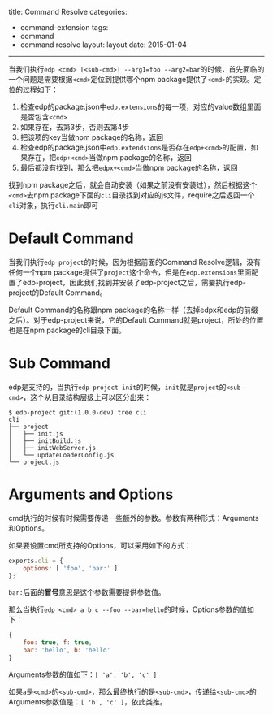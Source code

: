 title: Command Resolve
categories:
- command-extension
tags:
-  command
-  command resolve
layout:
    layout
date:
    2015-01-04
---


当我们执行`edp <cmd> [<sub-cmd>] --arg1=foo --arg2=bar`的时候，首先面临的一个问题是需要根据`<cmd>`定位到提供哪个npm package提供了`<cmd>`的实现。定位的过程如下：

1. 检查edp的package.json中`edp.extensions`的每一项，对应的value数组里面是否包含`<cmd>`
2. 如果存在，去第3步，否则去第4步
3. 把该项的key当做npm package的名称，返回
4. 检查edp的package.json中`edp.extendsions`是否存在`edp+<cmd>`的配置，如果存在，把`edp+<cmd>`当做npm package的名称，返回
5. 最后都没有找到，那么把`edpx+<cmd>`当做npm package的名称，返回

找到npm package之后，就会自动安装（如果之前没有安装过），然后根据这个`<cmd>`去npm package下面的`cli`目录找到对应的js文件，require之后返回一个`cli`对象，执行`cli.main`即可

# Default Command

当我们执行`edp project`的时候，因为根据前面的Command Resolve逻辑，没有任何一个npm package提供了`project`这个命令，但是在`edp.extensions`里面配置了edp-project，因此我们找到并安装了edp-project之后，需要执行edp-project的Default Command。

Default Command的名称跟npm package的名称一样（去掉edpx和edp的前缀之后）。对于edp-project来说，它的Default Command就是project，所处的位置也是在npm package的cli目录下面。

# Sub Command

edp是支持<sub-cmd>的，当执行`edp project init`的时候，`init`就是`project`的`<sub-cmd>`，这个从目录结构层级上可以区分出来：

```
$ edp-project git:(1.0.0-dev) tree cli
cli
├── project
│   ├── init.js
│   ├── initBuild.js
│   ├── initWebServer.js
│   └── updateLoaderConfig.js
└── project.js
```

# Arguments and Options

cmd执行的时候有时候需要传递一些额外的参数。参数有两种形式：Arguments和Options。

如果要设置cmd所支持的Options，可以采用如下的方式：

```javascript
exports.cli = {
    options: [ 'foo', 'bar:' ]
};
```

`bar:`后面的**冒号**意思是这个参数需要提供参数值。

那么当执行`edp <cmd> a b c --foo --bar=hello`的时候，Options参数的值如下：

```javascript
{
    foo: true, f: true,
    bar: 'hello', b: 'hello'
}
```

Arguments参数的值如下：`[ 'a', 'b', 'c' ]`

如果`a`是`<cmd>`的`<sub-cmd>`，那么最终执行的是`<sub-cmd>`，传递给`<sub-cmd>`的Arguments参数值是：`[ 'b', 'c' ]`，依此类推。